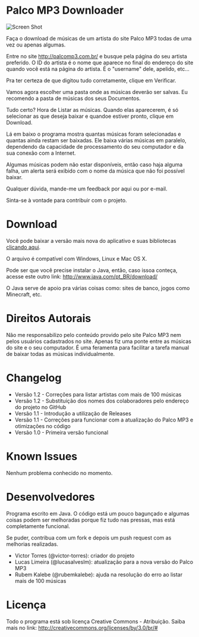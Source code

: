 Palco MP3 Downloader
====================

![Screen Shot](http://i61.tinypic.com/8zpnvt.png)

Faça o download de músicas de um artista do site Palco MP3 todas de uma vez ou apenas algumas.

Entre no site http://palcomp3.com.br/ e busque pela página do seu artista preferido. O ID do artista é o nome que aparece no final do endereço do site quando você está na página do artista. É o "username" dele, apelido, etc...

Pra ter certeza de que digitou tudo corretamente, clique em Verificar.

Vamos agora escolher uma pasta onde as músicas deverão ser salvas. Eu recomendo a pasta de músicas dos seus Documentos.

Tudo certo? Hora de Listar as músicas. Quando elas aparecerem, é só selecionar as que deseja baixar e quandoe estiver pronto, clique em Download.

Lá em baixo o programa mostra quantas músicas foram selecionadas e quantas ainda restam ser baixadas. Ele baixa várias músicas em paralelo, dependendo da capacidade de processamento do seu computador e da sua conexão com a Internet.

Algumas músicas podem não estar disponíveis, então caso haja alguma falha, um alerta será exibido com o nome da música que não foi possível baixar.

Qualquer dúvida, mande-me um feedback por aqui ou por e-mail.

Sinta-se à vontade para contribuir com o projeto.

Download
========

Você pode baixar a versão mais nova do aplicativo e suas bibliotecas [clicando aqui](http://github.com/victor-torres/PalcoMP3Downloader/releases/latest).

O arquivo é compatível com Windows, Linux e Mac OS X.

Pode ser que você precise instalar o Java, então, caso issoa conteça, acesse este outro link: http://www.java.com/pt_BR/download/

O Java serve de apoio pra várias coisas como: sites de banco, jogos como Minecraft, etc.

Direitos Autorais
=================

Não me responsabilizo pelo conteúdo provido pelo site Palco MP3 nem pelos usuários cadastrados no site. Apenas fiz uma ponte entre as músicas do site e o seu computador. É uma feramenta para facilitar a tarefa manual de baixar todas as músicas individualmente.

Changelog
=========

- Versão 1.2 - Correções para listar artistas com mais de 100 músicas
- Versão 1.2 - Substituição dos nomes dos colaboradores pelo endereço do projeto no GitHub
- Versão 1.1 - Introdução a utilização de Releases
- Versão 1.1 - Correções para funcionar com a atualização do Palco MP3 e otimizações no código
- Versão 1.0 - Primeira versão funcional

Known Issues
============

Nenhum problema conhecido no momento.

Desenvolvedores
===============

Programa escrito em Java. O código está um pouco bagunçado e algumas coisas podem ser melhoradas porque fiz tudo nas pressas, mas está completamente funcional.

Se puder, contribua com um fork e depois um push request com as melhorias realizadas.

- Victor Torres (@victor-torres): criador do projeto
- Lucas Limeira (@lucasalveslm): atualização para a nova versão do Palco MP3
- Rubem Kalebe (@rubemkalebe): ajuda na resolução do erro ao listar mais de 100 músicas

Licença
=======
Todo o programa está sob licença Creative Commons - Atribuição. Saiba mais no link: http://creativecommons.org/licenses/by/3.0/br/#
